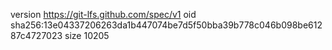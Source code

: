 version https://git-lfs.github.com/spec/v1
oid sha256:13e04337206263da1b447074be7d5f50bba39b778c046b098be61287c4727023
size 10205
